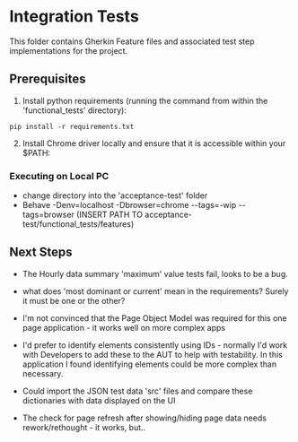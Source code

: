#  Integration Tests

This folder contains Gherkin Feature files and associated test step implementations for the project.

## Prerequisites

1. Install python requirements (running the command from within the 'functional_tests' directory):
```
pip install -r requirements.txt
```
2. Install Chrome driver locally and ensure that it is accessible within your $PATH: 

### Executing on Local PC

* change directory into the 'acceptance-test' folder
* Behave -Denv=localhost -Dbrowser=chrome --tags=-wip --tags=browser (INSERT PATH TO acceptance-test/functional_tests/features)


## Next Steps

* The Hourly data summary 'maximum' value tests fail, looks to be a bug.
* what does 'most dominant or current' mean in the requirements? Surely it must be one or the other?

* I'm not convinced that the Page Object Model was required for this one page application - it works well on more complex apps
* I'd prefer to identify elements consistently using IDs - normally I'd work with Developers to add these to the AUT to help with testability.  In this application I found identifying elements could be more complex than necessary.
* Could import the JSON test data 'src' files and compare these dictionaries with data displayed on the UI
* The check for page refresh after showing/hiding page data needs rework/rethought - it works, but..




